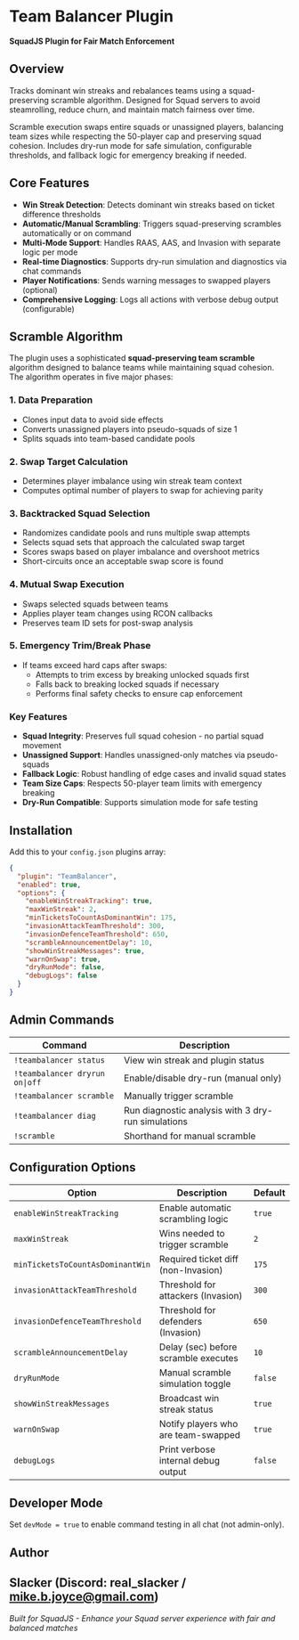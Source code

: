 # Team Balancer Plugin

**SquadJS Plugin for Fair Match Enforcement**

## Overview

Tracks dominant win streaks and rebalances teams using a squad-preserving scramble algorithm. Designed for Squad servers to avoid steamrolling, reduce churn, and maintain match fairness over time.

Scramble execution swaps entire squads or unassigned players, balancing team sizes while respecting the 50-player cap and preserving squad cohesion. Includes dry-run mode for safe simulation, configurable thresholds, and fallback logic for emergency breaking if needed.

## Core Features

- **Win Streak Detection**: Detects dominant win streaks based on ticket difference thresholds
- **Automatic/Manual Scrambling**: Triggers squad-preserving scrambles automatically or on command
- **Multi-Mode Support**: Handles RAAS, AAS, and Invasion with separate logic per mode
- **Real-time Diagnostics**: Supports dry-run simulation and diagnostics via chat commands
- **Player Notifications**: Sends warning messages to swapped players (optional)
- **Comprehensive Logging**: Logs all actions with verbose debug output (configurable)

## Scramble Algorithm

The plugin uses a sophisticated **squad-preserving team scramble** algorithm designed to balance teams while maintaining squad cohesion. The algorithm operates in five major phases:

### 1. Data Preparation
- Clones input data to avoid side effects
- Converts unassigned players into pseudo-squads of size 1
- Splits squads into team-based candidate pools

### 2. Swap Target Calculation
- Determines player imbalance using win streak team context
- Computes optimal number of players to swap for achieving parity

### 3. Backtracked Squad Selection
- Randomizes candidate pools and runs multiple swap attempts
- Selects squad sets that approach the calculated swap target
- Scores swaps based on player imbalance and overshoot metrics
- Short-circuits once an acceptable swap score is found

### 4. Mutual Swap Execution
- Swaps selected squads between teams
- Applies player team changes using RCON callbacks
- Preserves team ID sets for post-swap analysis

### 5. Emergency Trim/Break Phase
- If teams exceed hard caps after swaps:
  - Attempts to trim excess by breaking unlocked squads first
  - Falls back to breaking locked squads if necessary
  - Performs final safety checks to ensure cap enforcement

### Key Features
- **Squad Integrity**: Preserves full squad cohesion - no partial squad movement
- **Unassigned Support**: Handles unassigned-only matches via pseudo-squads
- **Fallback Logic**: Robust handling of edge cases and invalid squad states
- **Team Size Caps**: Respects 50-player team limits with emergency breaking
- **Dry-Run Compatible**: Supports simulation mode for safe testing

## Installation

Add this to your `config.json` plugins array:

```json
{
  "plugin": "TeamBalancer",
  "enabled": true,
  "options": {
    "enableWinStreakTracking": true,
    "maxWinStreak": 2,
    "minTicketsToCountAsDominantWin": 175,
    "invasionAttackTeamThreshold": 300,
    "invasionDefenceTeamThreshold": 650,
    "scrambleAnnouncementDelay": 10,
    "showWinStreakMessages": true,
    "warnOnSwap": true,
    "dryRunMode": false,
    "debugLogs": false
  }
}
```

## Admin Commands

| Command | Description |
|---------|-------------|
| `!teambalancer status` | View win streak and plugin status |
| `!teambalancer dryrun on\|off` | Enable/disable dry-run (manual only) |
| `!teambalancer scramble` | Manually trigger scramble |
| `!teambalancer diag` | Run diagnostic analysis with 3 dry-run simulations |
| `!scramble` | Shorthand for manual scramble |

## Configuration Options

| Option | Description | Default |
|--------|-------------|---------|
| `enableWinStreakTracking` | Enable automatic scrambling logic | `true` |
| `maxWinStreak` | Wins needed to trigger scramble | `2` |
| `minTicketsToCountAsDominantWin` | Required ticket diff (non-Invasion) | `175` |
| `invasionAttackTeamThreshold` | Threshold for attackers (Invasion) | `300` |
| `invasionDefenceTeamThreshold` | Threshold for defenders (Invasion) | `650` |
| `scrambleAnnouncementDelay` | Delay (sec) before scramble executes | `10` |
| `dryRunMode` | Manual scramble simulation toggle | `false` |
| `showWinStreakMessages` | Broadcast win streak status | `true` |
| `warnOnSwap` | Notify players who are team-swapped | `true` |
| `debugLogs` | Print verbose internal debug output | `false` |

## Developer Mode

Set `devMode = true` to enable command testing in all chat (not admin-only).

## Author

**Slacker** (Discord: real_slacker / mike.b.joyce@gmail.com)
---

*Built for SquadJS - Enhance your Squad server experience with fair and balanced matches*
